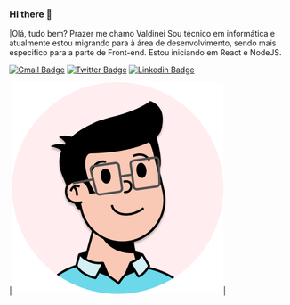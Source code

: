 ### Hi there 👋

|Olá, tudo bem? Prazer me chamo Valdinei
Sou técnico em informática e atualmente estou migrando para 
à área de desenvolvimento, sendo mais especifico para a parte de Front-end.
Estou iniciando em React e NodeJS.

[![Gmail Badge](https://img.shields.io/badge/-dinei.manji@gmail.com-D44638?style=flat-square&logo=Gmail&logoColor=white&link=mailto:dinei.manji@gmail.com)](mailto:diego.schell.f@gmail.com)
[![Twitter Badge](https://img.shields.io/badge/-@dineisf-1DA1F2?style=flat-square&labelColor=1DA1F2&logo=twitter&logoColor=white&link=https://twitter.com/dineisf)](https://twitter.com/dineisf) 
[![Linkedin Badge](https://img.shields.io/badge/-Valdinei%20Silva-0077B5?style=flat-square&logo=Linkedin&logoColor=white&link=https://www.linkedin.com/in/valdinei-silva-ferreira-622546172/)](https://www.linkedin.com/in/valdinei-silva-ferreira-622546172/) 

|![Avatar](https://github.com/DineiSF/DineiSF/blob/master/Avatar.png)|

<!--
**DineiSF/DineiSF** is a ✨ _special_ ✨ repository because its `README.md` (this file) appears on your GitHub profile.

Here are some ideas to get you started:

- 🔭 I’m currently working on ...
- 🌱 I’m currently learning ...
- 👯 I’m looking to collaborate on ...
- 🤔 I’m looking for help with ...
- 💬 Ask me about ...
- 📫 How to reach me: ...
- 😄 Pronouns: ...
- ⚡ Fun fact: ...
-->
